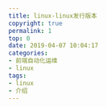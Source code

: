 ```yaml
---
title: linux-linux发行版本
copyright: true
permalink: 1
top: 0
date: 2019-04-07 10:04:17
categories:
- 前端自动化运维
- linux
tags:
- linux
- 介绍
---
```

